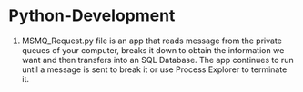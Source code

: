 # Python-Development

1) MSMQ_Request.py file is an app that reads message from the private queues of your computer, breaks it down to obtain the information we want and then transfers into an SQL Database. The app continues to run until a message is sent to break it or use Process Explorer to terminate it. 
